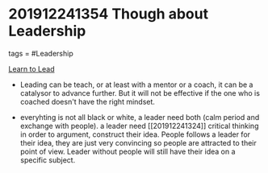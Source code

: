 # 201912241354 Though about Leadership
tags = #Leadership

[Learn to Lead](https://fs.blog/2011/01/how-do-you-learn-to-lead/)

- Leading can be teach, or at least with a mentor or a coach, it can be a catalysor to advance further. But it will not be effective if the one who is coached doesn't have the right mindset.

- everyhting is not all black or white, a leader need both (calm period and exchange with people).
a leader need [[201912241324]] critical thinking in order to argument, construct their idea. 
People follows a leader for their idea, they are just very convincing so people are attracted to their point of view. Leader without people will still have their idea on a specific subject. 
